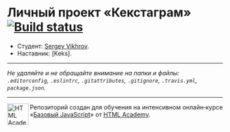 # Личный проект «Кекстаграм» [![Build status][travis-image]][travis-url]

* Студент: [Sergey Vikhrov](https://up.htmlacademy.ru/javascript/11/user/70982).
* Наставник: [Keks].

---

_Не удаляйте и не обращайте внимание на папки и файлы:_<br>
_`.editorconfig`, `.eslintrc`, `.gitattributes`, `.gitignore`, `.travis.yml`, `package.json`._

---

<a href="https://htmlacademy.ru/intensive/javascript"><img align="left" width="50" height="50" title="HTML Academy" src="https://up.htmlacademy.ru/static/img/intensive/javascript/logo-for-github.svg"></a>

Репозиторий создан для обучения на интенсивном онлайн‑курсе «[Базовый JavaScript](https://htmlacademy.ru/intensive/javascript)» от [HTML Academy](https://htmlacademy.ru).

[travis-image]: https://travis-ci.org/htmlacademy-javascript/70982-kekstagram.svg?branch=master
[travis-url]: https://travis-ci.org/htmlacademy-javascript/70982-kekstagram
